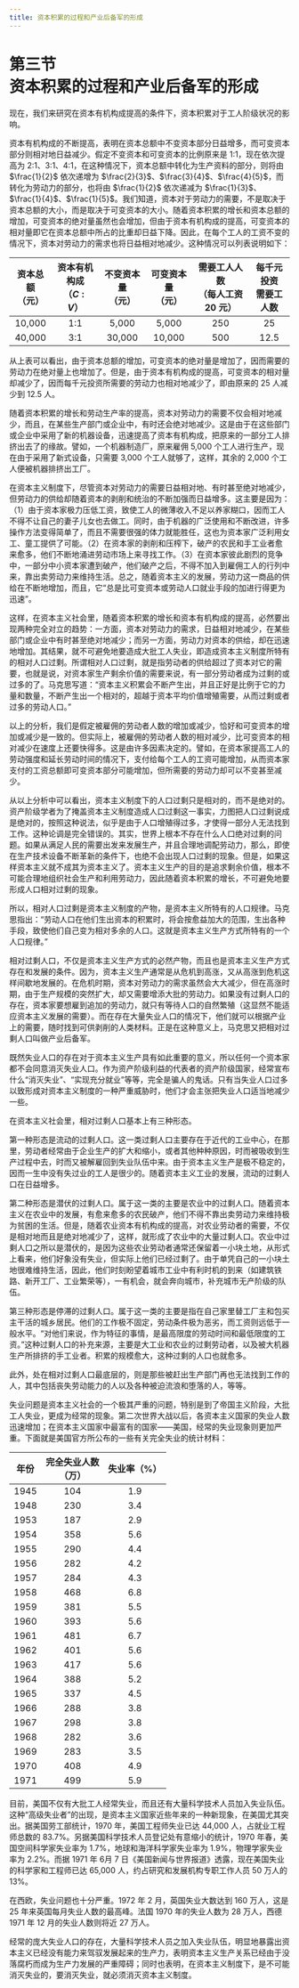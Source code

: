 ```yaml
---
title: 资本积累的过程和产业后备军的形成
---
```


# 第三节<br>**资本积累的过程&ZeroWidthSpace;和产业后备军的形成**

现在，我们来研究在资本有机构成提高的条件下，资本积累对于工人阶级状况的影响。

资本有机构成的不断提高，表明在资本总额中不变资本部分日益增多，而可变资本部分则相对地日益减少。假定不变资本和可变资本的比例原来是 1:1，现在依次提高为 2:1、3:1、4:1，在这种情况下，资本总额中转化为生产资料的部分，则将由 $\frac{1}{2}$ 依次递增为 $\frac{2}{3}$、$\frac{3}{4}$、$\frac{4}{5}$，而转化为劳动力的部分，也将由 $\frac{1}{2}$ 依次递减为 $\frac{1}{3}$、$\frac{1}{4}$、$\frac{1}{5}$。我们知道，资本对于劳动力的需要，不是取决于资本总额的大小，而是取决于可变资本的大小。随着资本积累的增长和资本总额的增加，可变资本的绝对量虽然也会增加，但由于资本有机构成的提高，可变资本的相对量即它在资本总额中所占的比重却日益下降。因此，在每个工人的工资不变的情况下，资本对劳动力的需求也将日益相对地减少。这种情况可以列表说明如下：

<center>

| 资本总额<br>（元） | 资本有机构成<br>（$C:V$） | 不变资本量<br>（元） | 可变资本量<br>（元） | 需要工人人数<br>（每人工资 20 元） | 每千元投资<br>需要工人数 |
| :----: | :----: | :----: | :----: | :----: | :----: |
| 10,000 | 1:1 | 5,000 | 5,000 | 250 | 25 |
| 40,000 | 3:1 | 30,000 | 10,000 | 500 | 12.5 |

</center>

从上表可以看出，由于资本总额的增加，可变资本的绝对量是增加了，因而需要的劳动力在绝对量上也增加了。但是，由于资本有机构成的提高，可变资本的相对量却减少了，因而每千元投资所需要的劳动力也相对地减少了，即由原来的 25 人减少到 12.5 人。

随着资本积累的增长和劳动生产率的提高，资本对劳动力的需要不仅会相对地减少，而且，在某些生产部门或企业中，有时还会绝对地减少。这是由于在这些部门或企业中采用了新的机器设备，迅速提高了资本有机构成，把原来的一部分工人排挤出去了的缘故。譬如，一个机器制造厂，原来雇佣 5,000 个工人进行生产，现在由于采用了新式设备，只需要 3,000 个工人就够了，这样，其余的 2,000 个工人便被机器排挤出工厂。

在资本主义制度下，尽管资本对劳动力的需要日益相对地、有时甚至绝对地减少，但劳动力的供给却随着资本的剥削和统治的不断加强而日益增多。这主要是因为：（1）由于资本家极力压低工资，致使工人的微薄收入不足以养家糊口，因而工人不得不让自己的妻子儿女也去做工。同时，由于机器的广泛使用和不断改进，许多操作方法变得简单了，而且不需要很强的体力就能胜任，这也为资本家广泛利用女工、童工提供了可能。（2）在资本家的剥削和压榨下，破产的农民和手工业者愈来愈多，他们不断地涌进劳动市场上来寻找工作。（3）在资本家彼此剧烈的竞争中，一部分中小资本家遭到破产，他们破产之后，不得不加入到雇佣工人的行列中来，靠出卖劳动力来维持生活。总之，随着资本主义的发展，劳动力这一商品的供给在不断地增加，而且，它“总是比可变资本或劳动人口就业手段的加进行得更为迅速”。

这样，在资本主义社会里，随着资本积累的增长和资本有机构成的提高，必然要出现两种完全对立的趋势：一方面，资本对劳动力的需求，日益相对地减少，在某些部门或企业中有时甚至绝对地减少；而另一方面，劳动力对资本的供给，却在迅速地增加。其结果，就不可避免地要造成大批工人失业，即造成资本主义制度所特有的相对人口过剩。所谓相对人口过剩，就是指劳动者的供给超过了资本对它的需要，也就是说，对资本家生产剩余价值的需要来说，有一部分劳动者成为过剩的或过多的了。马克思写道：“资本主义积累会不断产生出，并且正好是比例于它的力量和数量，不断产生出一个相对的，超越于资本平均价值增殖需要，从而过剩或者过多的劳动人口。”

以上的分析，我们是假定被雇佣的劳动者人数的增加或减少，恰好和可变资本的增加或减少是一致的。但实际上，被雇佣的劳动者人数的相对减少，比可变资本的相对减少在速度上还要快得多。这是由许多因素决定的。譬如，在资本家提高工人的劳动强度和延长劳动时间的情况下，支付给每个工人的工资可能增加，从而资本家支付的工资总额即可变资本部分可能增加，但所需要的劳动力却可以不变甚至减少。

从以上分析中可以看出，资本主义制度下的人口过剩只是相对的，而不是绝对的。资产阶级学者为了掩盖资本主义制度造成人口过剩这一事实，力图把人口过剩说成是绝对的，按照这种说法，似乎是由于人口增殖得过多，才使得一部分人无法找到工作。这种论调是完全错误的。其实，世界上根本不存在什么人口绝对过剩的问题。如果从满足人民的需要出发来发展生产，并且合理地调配劳动力，那么，即使在生产技术设备不断革新的条件下，也绝不会出现人口过剩的现象。但是，如果这样资本主义就不成其为资本主义了。资本主义生产的目的是追求剩余价值，根本不可能合理地组织社会生产和利用劳动力，因此随着资本积累的增长，不可避免地要形成人口相对过剩的现象。

所以，相对人口过剩是资本主义制度的产物，是资本主义所特有的人口规律。马克思指出：“劳动人口在他们生出资本的积累时，将会按愈益加大的范围，生出各种手段，致使他们自己变为相对多余的人口。这就是资本主义生产方式所特有的一个人口规律。”

相对过剩人口，不仅是资本主义生产方式的必然产物，而且也是资本主义生产方式存在和发展的条件。因为，资本主义生产通常是从危机到高涨，又从高涨到危机这样间歇地发展的。在危机时期，资本对劳动力的需求虽然会大大减少，但在高涨时期，由于生产规模的突然扩大，却又需要增添大批的劳动力。如果没有过剩人口的存在，资本家要想雇到追加的劳动力，就只有等待人口的自然繁殖（这显然不能适应资本主义发展的需要）。而在存在大量失业人口的情况下，他们就可以根据产业上的需要，随时找到可供剥削的人类材料。正是在这种意义上，马克思又把相对过剩人口叫做产业后备军。

既然失业人口的存在对于资本主义生产具有如此重要的意义，所以任何一个资本家都不会同意消灭失业人口。作为资产阶级利益的代表者的资产阶级国家，经常宣布什么“消灭失业”、“实现充分就业”等等，完全是骗人的鬼话。只有当失业人口过多以致形成对资本主义制度的一种严重威胁时，他们才会主张把失业人口适当地减少一些。

在资本主义社会里，相对过剩人口基本上有三种形态。

第一种形态是流动的过剩人口。这一类过剩人口主要存在于近代的工业中心，在那里，劳动者经常由于企业生产的扩大和缩小，或者其他种种原因，时而被吸收到生产过程中去，时而又被解雇回到失业队伍中来。由于资本主义生产是极不稳定的，因而一生中没有失过业的工人是很少的。随着资本主义工业的发展，流动的过剩人口在日益增多。

第二种形态是潜伏的过剩人口。属于这一类的主要是农业中的过剩人口。随着资本主义在农业中的发展，有愈来愈多的农民破产，他们不得不靠出卖劳动力来维持极为贫困的生活。但是，随着农业资本有机构成的提高，对农业劳动者的需要，不仅是相对地而且是绝对地减少了，这样，就形成了农业中的大量过剩人口。农业中过剩人口之所以是潜伏的，是因为这些农业劳动者通常还保留着一小块土地，从形式上看来，他们好象没有失业，但实际上他们已经过剩了。由于单凭自己的一小块土地很难维持生活，因此，他们时刻盼望着城市工业中有利时机的到来（如建筑铁路、新开工厂、工业繁荣等），一有机会，就会奔向城市，补充城市无产阶级的队伍。

第三种形态是停滞的过剩人口。属于这一类的主要是指在自己家里替工厂主和包买主干活的城乡居民。他们的工作极不固定，劳动条件极为恶劣，而工资则远低于一般水平。“对他们来说，作为特征的事情，是最高限度的劳动时间和最低限度的工资。”这种过剩人口的补充来源，主要是大工业和农业的过剩劳动者，以及被大机器生产所排挤的手工业者。积累的规模愈大，这种过剩的人口也就愈多。

此外，处在相对过剩人口最底层的，则是那些被赶出生产部门再也无法找到工作的人，其中包括丧失劳动能力的人以及各种被迫流浪和堕落的人，等等。

失业问题是资本主义社会的一个极其严重的问题，特别是到了帝国主义阶段，大批工人失业，更成为经常的现象。第二次世界大战以后，各资本主义国家的失业人数迅速增加；在资本主义国家中最富有的国家——美国，经常的失业现象则更加严重。下面就是美国官方所公布的一些有关完全失业的统计材料：

<center>

| 年份 | 完全失业人数<br>（万） | 失业率（%） |
| :----: | :----: | :----: |
| 1945 | 104 | 1.9 |
| 1948 | 230 | 3.4 |
| 1953 | 187 | 2.9 |
| 1954 | 358 | 5.6 |
| 1955 | 290 | 4.4 |
| 1956 | 282 | 4.2 |
| 1957 | 284 | 4.3 |
| 1958 | 468 | 6.8 |
| 1959 | 381 | 5.5 |
| 1960 | 393 | 5.6 |
| 1961 | 481 | 6.7 |
| 1962 | 401 | 5.6 |
| 1963 | 417 | 5.6 |
| 1964 | 388 | 5.2 |
| 1965 | 337 | 4.5 |
| 1966 | 288 | 3.8 |
| 1967 | 298 | 3.8 |
| 1968 | 282 | 3.6 |
| 1969 | 283 | 3.5 |
| 1970 | 408 | 4.9 |
| 1971 | 499 | 5.9 |

</center>

目前，美国不仅有大批工人经常失业，而且还有大量科学技术人员加入失业队伍。这种“高级失业者”的出现，是资本主义国家近些年来的一种新现象，在美国尤其突出。据美国劳工部统计，1970 年，美国工程师失业已达 44,000 人，占就业工程师总数的 83.7%。另据美国科学技术人员登记处有意缩小的统计，1970 年春，美国空间科学家失业率为 1.7%，地球和海洋科学家失业率为 1.9%，物理学家失业率为 2.2%。而据 1971 年 6月 7 日《美国新闻与世界报道》透露，现在美国失业的科学家和工程师已达 65,000 人，约占研究和发展机构专职工作人员 50 万人的 13%。

在西欧，失业问题也十分严重。1972 年 2 月，英国失业大数达到 160 万人，这是 25 年来英国每月失业人数的最高峰。法国 1970 年的失业人数为 28 万人，西德 1971 年 12 月的失业人数则将近 27 万人。

经常的庞大失业人口的存在，大量科学技术人员之加入失业队伍，明显地暴露出资本主义已经没有能力来驾驭发展起来的生产力，表明资本主义生产关系已经由于没落腐朽而成为生产力发展的严重障碍；同时也表明，在资本主义制度下，是不可能消灭失业的，要消灭失业，就必须消灭资本主义制度。